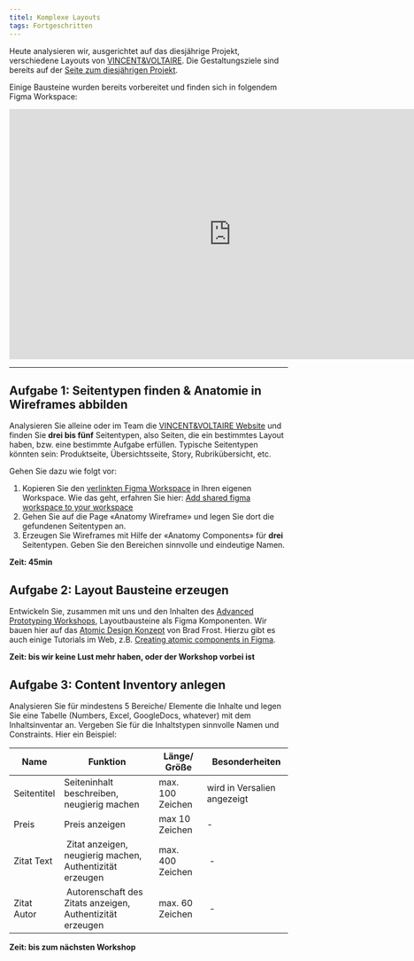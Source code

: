 ```yaml
---
titel: Komplexe Layouts
tags: Fortgeschritten
---
```


Heute analysieren wir, ausgerichtet auf das diesjährige Projekt, verschiedene Layouts von [VINCENT&VOLTAIRE](https://vincent-und-voltaire.de/). Die Gestaltungsziele sind bereits auf der [Seite zum diesjährigen Projekt](https://th-koeln.github.io/mi-bachelor-screendesign-projekte/sd-2021/).

Einige Bausteine wurden bereits vorbereitet und finden sich in folgendem Figma Workspace:

<iframe style="border: 1px solid rgba(0, 0, 0, 0.1);" width="800" height="450" src="https://www.figma.com/embed?embed_host=share&url=https%3A%2F%2Fwww.figma.com%2Ffile%2FPDKx4byTT9BMvVLQTDm5C2%2FBasis-f%25C3%25BCr-Layout-f%25C3%25BCr-verschiedene-Endger%25C3%25A4te%3Fnode-id%3D0%253A1" allowfullscreen></iframe>

---

## Aufgabe 1: Seitentypen finden & Anatomie in Wireframes abbilden

Analysieren Sie alleine oder im Team die [VINCENT&VOLTAIRE Website](https://vincent-und-voltaire.de/) und finden Sie **drei bis fünf** Seitentypen, also Seiten, die ein bestimmtes Layout haben, bzw. eine bestimmte Aufgabe erfüllen. Typische Seitentypen könnten sein: Produktseite, Übersichtsseite, Story, Rubrikübersicht, etc.

Gehen Sie dazu wie folgt vor:

1. Kopieren Sie den [verlinkten Figma Workspace](https://www.figma.com/file/AiVorY3EZzbvJWc1ibsDUR/Layout?node-id=2%3A707) in Ihren eigenen Workspace. Wie das geht, erfahren Sie hier: [Add shared figma workspace to your workspace](https://www.youtube.com/watch?v=SyHMUT5jd6I)
2. Gehen Sie auf die Page «Anatomy Wireframe» und legen Sie dort die gefundenen Seitentypen an.
3. Erzeugen Sie Wireframes mit Hilfe der «Anatomy Components» für **drei** Seitentypen. Geben Sie den Bereichen sinnvolle und eindeutige Namen.

**Zeit: 45min**

## Aufgabe 2: Layout Bausteine erzeugen

Entwickeln Sie, zusammen mit uns und den Inhalten des [Advanced Prototyping Workshops](https://th-koeln.github.io/mi-bachelor-screendesign/lehrveranstaltungen/090-training-advanced-prototyping/), Layoutbausteine als Figma Komponenten. Wir bauen hier auf das [Atomic Design Konzept](https://atomicdesign.bradfrost.com/table-of-contents/) von Brad Frost. Hierzu gibt es auch einige Tutorials im Web, z.B. [Creating atomic components in Figma](https://www.figma.com/blog/creating-atomic-components-in-figma/).

**Zeit: bis wir keine Lust mehr haben, oder der Workshop vorbei ist**


## Aufgabe 3: Content Inventory anlegen

Analysieren Sie für mindestens 5 Bereiche/ Elemente die Inhalte und legen Sie eine Tabelle (Numbers, Excel, GoogleDocs, whatever) mit dem Inhaltsinventar an. Vergeben Sie für die Inhaltstypen sinnvolle Namen und Constraints. Hier ein Beispiel:

Name | Funktion | Länge/ Größe | Besonderheiten
-------- | -------- | -------- | ---
Seitentitel | Seiteninhalt beschreiben, neugierig machen | max. 100 Zeichen | wird in Versalien angezeigt
Preis   | Preis anzeigen | max 10 Zeichen | - 
Zitat Text | Zitat anzeigen, neugierig machen, Authentizität erzeugen | max. 400 Zeichen | - 
Zitat Autor | Autorenschaft des Zitats anzeigen, Authentizität erzeugen | max. 60 Zeichen | - 

**Zeit: bis zum nächsten Workshop**

